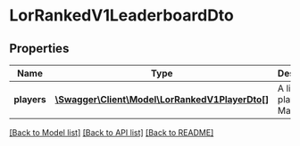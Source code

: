 # LorRankedV1LeaderboardDto

## Properties
Name | Type | Description | Notes
------------ | ------------- | ------------- | -------------
**players** | [**\Swagger\Client\Model\LorRankedV1PlayerDto[]**](LorRankedV1PlayerDto.md) | A list of players in Master tier. | 

[[Back to Model list]](../README.md#documentation-for-models) [[Back to API list]](../README.md#documentation-for-api-endpoints) [[Back to README]](../README.md)


